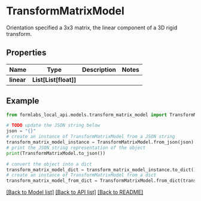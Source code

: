 # TransformMatrixModel

Orientation specified a 3x3 matrix, the linear component of a 3D rigid transform.

## Properties

Name | Type | Description | Notes
------------ | ------------- | ------------- | -------------
**linear** | **List[List[float]]** |  | 

## Example

```python
from formlabs_local_api.models.transform_matrix_model import TransformMatrixModel

# TODO update the JSON string below
json = "{}"
# create an instance of TransformMatrixModel from a JSON string
transform_matrix_model_instance = TransformMatrixModel.from_json(json)
# print the JSON string representation of the object
print(TransformMatrixModel.to_json())

# convert the object into a dict
transform_matrix_model_dict = transform_matrix_model_instance.to_dict()
# create an instance of TransformMatrixModel from a dict
transform_matrix_model_from_dict = TransformMatrixModel.from_dict(transform_matrix_model_dict)
```
[[Back to Model list]](../README.md#documentation-for-models) [[Back to API list]](../README.md#documentation-for-api-endpoints) [[Back to README]](../README.md)


